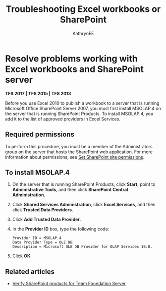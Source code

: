 ﻿---
title: Troubleshooting Excel workbooks or SharePoint
titleSuffix: TFS
description: Resolve an error that occurs with the integration of SharePoint, Team Foundation Server, and Excel workbooks 
ms.technology: devops-agile
ms.assetid: fdb0f881-7ead-45f5-85c0-189a86d29d7a
ms.author: kaelli
author: KathrynEE
ms.topic: troubleshooting
ms.date: 02/22/2017  
---

# Resolve problems working with Excel workbooks and SharePoint server

<b>TFS 2017 | TFS 2015 | TFS 2013</b>

Before you use Excel 2010 to publish a workbook to a server that is running Microsoft Office SharePoint Server 2007, you must first install MSOLAP.4 on the server that is running SharePoint Products. To install MSOLAP.4, you add it to the list of approved providers in Excel Services.

## Required permissions

To perform this procedure, you must be a member of the Administrators group on the server that hosts the SharePoint web application. For more information about permissions, see [Set SharePoint site permissions](../../../organizations/security/set-sharepoint-permissions.md).

## To install MSOLAP.4

1.  On the server that is running SharePoint Products, click **Start**, point to **Administrative Tools**, and then click **SharePoint Central Administration**.

2.  Click **Shared Services Administration**, click **Excel Services**, and then click **Trusted Data Providers**.

3.  Click **Add Trusted Data Provider**.

4.  In the **Provider ID** box, type the following code:

    ```
    Provider ID = MSOLAP.4  
    Data Provider Type = OLE DB  
    Description = Microsoft OLE DB Provider for OLAP Services 10.0.  
    ```

5.  Click **OK**.

## Related articles

* [Verify SharePoint products for Team Foundation Server](/azure/devops/server/install/sharepoint/verify-sharepoint)
